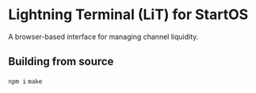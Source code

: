 # Lightning Terminal (LiT) for StartOS

A browser-based interface for managing channel liquidity.

## Building from source

`npm i`
`make`
